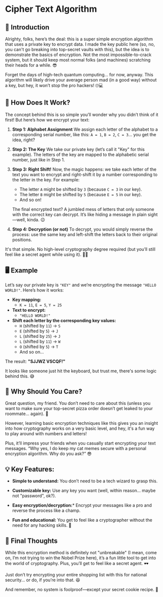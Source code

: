 # Cipher Text Algorithm

## 📜 Introduction

Alrighty, folks, here’s the deal: this is a super simple encryption algorithm that uses a private key to encrypt data. I made the key public here (so, no, you can't go breaking into top-secret vaults with this), but the idea is to demonstrate the basics of encryption. Not the most impossible-to-crack system, but it should keep most normal folks (and machines) scratching their heads for a while. 😎

Forget the days of high-tech quantum computing... for now, anyway. This algorithm will likely drive your average person mad (in a good way) without a key, but hey, it won’t stop the pro hackers! 🙄💻

## 🔑 How Does It Work?

The concept behind this is so simple you’ll wonder why you didn’t think of it first! But here’s how we encrypt your text:

1. **Step 1: Alphabet Assignment**
    We assign each letter of the alphabet to a corresponding serial number, like this:
    `A = 1`, `B = 2`, `C = 3`... you get the idea, right?
2. **Step 2: The Key**
    We take our private key (let’s call it "Key" for this example). The letters of the key are mapped to the alphabetic serial number, just like in Step 1.
3. **Step 3: Right Shift!**
    Now, the magic happens: we take each letter of the text you want to encrypt and right-shift it by a number corresponding to the letter in the key. For example:

    - The letter `A` might be shifted by `3` (because `C = 3` in our key).
    - The letter `B` might be shifted by `5` (because `E = 5` in our key).
    - And so on!

    The final encrypted text? A jumbled mess of letters that only someone with the correct key can decrypt. It’s like hiding a message in plain sight—well, kinda. 😉
4. **Step 4: Decryption (or not)**
    To decrypt, you would simply reverse the process: use the same key and left-shift the letters back to their original positions.

It's that simple. No high-level cryptography degree required (but you’ll still feel like a secret agent while using it). 🕵️‍♂️


## 🖥️ Example

Let’s say our private key is `"KEY"` and we’re encrypting the message `"HELLO WORLD!"`. Here’s how it works:

- **Key mapping:**
    - `K = 11`, `E = 5`, `Y = 25`
- **Text to encrypt:**
    - `"HELLO WORLD!"`
- **Shift each letter by the corresponding key values:**
    - `H` (shifted by `11`) -> `S`
    - `E` (shifted by `5`) -> `J`
    - `L` (shifted by `25`) -> `J`
    - `L` (shifted by `11`) -> `W`
    - `O` (shifted by `5`) -> `T`
    - And so on...

The result: **"SJJWZ VSCQF!"**

It looks like someone just hit the keyboard, but trust me, there's some logic behind this. 😅


## 🤔 Why Should You Care?

Great question, my friend. You don’t need to care about this (unless you want to make sure your top-secret pizza order doesn’t get leaked to your roommate... again). 🍕

However, learning basic encryption techniques like this gives you an insight into how cryptography works on a very basic level, and hey, it's a fun way to play around with numbers and letters!

Plus, it’ll impress your friends when you casually start encrypting your text messages. “Why yes, I do keep my cat memes secure with a personal encryption algorithm. Why do you ask?” 😎

## 💡 Key Features:

- **Simple to understand:** You don’t need to be a tech wizard to grasp this.

- **Customizable key:** Use any key you want (well, within reason... maybe not "password", ok?).

- **Easy encryption/decryption:*** Encrypt your messages like a pro and reverse the process like a champ.

- **Fun and educational:** You get to feel like a cryptographer without the need for any hacking skills. 🖤


## 🎉 Final Thoughts

While this encryption method is definitely not "unbreakable" (I mean, come on, I’m not trying to win the Nobel Prize here), it’s a fun little tool to get into the world of cryptography. Plus, you’ll get to feel like a secret agent. 🕶

Just don’t try encrypting your entire shopping list with this for national security... or do, if you’re into that. 😆

And remember, no system is foolproof—except your secret cookie recipe. 🍪










